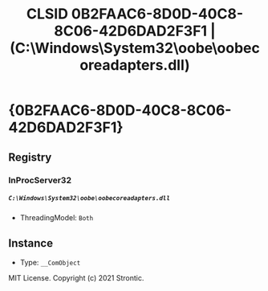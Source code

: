 ﻿---
title: "CLSID 0B2FAAC6-8D0D-40C8-8C06-42D6DAD2F3F1 | (C:\\Windows\\System32\\oobe\\oobecoreadapters.dll)"
excerpt: What is COM-Object CLSID 0B2FAAC6-8D0D-40C8-8C06-42D6DAD2F3F1?
---

# {0B2FAAC6-8D0D-40C8-8C06-42D6DAD2F3F1}


## Registry


### InProcServer32

##### `C:\Windows\System32\oobe\oobecoreadapters.dll`
* ThreadingModel: `Both`

## Instance

* Type: `__ComObject`

MIT License. Copyright (c) 2021 Strontic.



